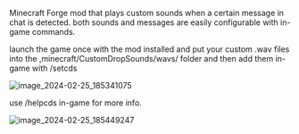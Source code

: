 Minecraft Forge mod that plays custom sounds when a certain message in chat is detected. both sounds and messages are easily configurable with in-game commands.

launch the game once with the mod installed and put your custom .wav files into the ,minecraft/CustomDropSounds/wavs/ folder and then add them in-game with /setcds

![image_2024-02-25_185341075](https://github.com/Euphaa/CustomDropSounds/assets/135658782/94ddc781-1bb0-4fee-a26d-a540ef57bfe1)

use /helpcds in-game for more info.

![image_2024-02-25_185449247](https://github.com/Euphaa/CustomDropSounds/assets/135658782/aeaaf790-f9f2-466a-b9dc-8eb583514cd1)
